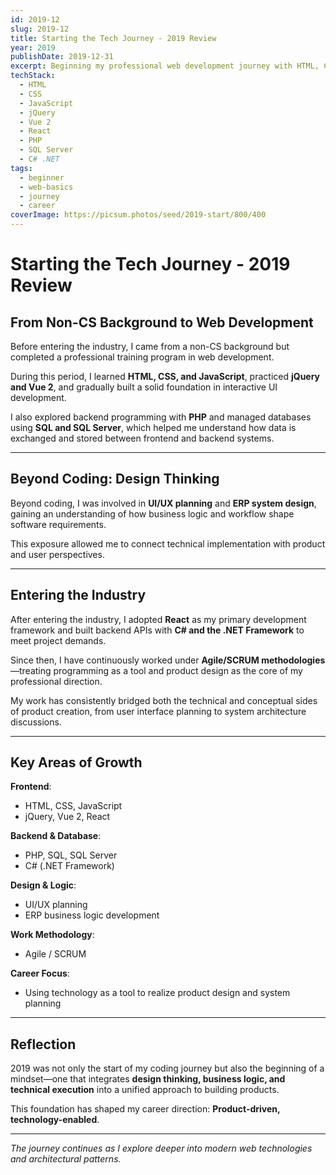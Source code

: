 ```yaml
---
id: 2019-12
slug: 2019-12
title: Starting the Tech Journey - 2019 Review
year: 2019
publishDate: 2019-12-31
excerpt: Beginning my professional web development journey with HTML, CSS, and JavaScript
techStack:
  - HTML
  - CSS
  - JavaScript
  - jQuery
  - Vue 2
  - React
  - PHP
  - SQL Server
  - C# .NET
tags:
  - beginner
  - web-basics
  - journey
  - career
coverImage: https://picsum.photos/seed/2019-start/800/400
---
```


# Starting the Tech Journey - 2019 Review

## From Non-CS Background to Web Development

Before entering the industry, I came from a non-CS background but completed a professional training program in web development.

During this period, I learned **HTML, CSS, and JavaScript**, practiced **jQuery and Vue 2**, and gradually built a solid foundation in interactive UI development.

I also explored backend programming with **PHP** and managed databases using **SQL and SQL Server**, which helped me understand how data is exchanged and stored between frontend and backend systems.

---

## Beyond Coding: Design Thinking

Beyond coding, I was involved in **UI/UX planning** and **ERP system design**, gaining an understanding of how business logic and workflow shape software requirements.

This exposure allowed me to connect technical implementation with product and user perspectives.

---

## Entering the Industry

After entering the industry, I adopted **React** as my primary development framework and built backend APIs with **C# and the .NET Framework** to meet project demands.

Since then, I have continuously worked under **Agile/SCRUM methodologies**—treating programming as a tool and product design as the core of my professional direction.

My work has consistently bridged both the technical and conceptual sides of product creation, from user interface planning to system architecture discussions.

---

## Key Areas of Growth

**Frontend**:

- HTML, CSS, JavaScript
- jQuery, Vue 2, React

**Backend & Database**:

- PHP, SQL, SQL Server
- C# (.NET Framework)

**Design & Logic**:

- UI/UX planning
- ERP business logic development

**Work Methodology**:

- Agile / SCRUM

**Career Focus**:

- Using technology as a tool to realize product design and system planning

---

## Reflection

2019 was not only the start of my coding journey but also the beginning of a mindset—one that integrates **design thinking, business logic, and technical execution** into a unified approach to building products.

This foundation has shaped my career direction: **Product-driven, technology-enabled**.

---

_The journey continues as I explore deeper into modern web technologies and architectural patterns._
